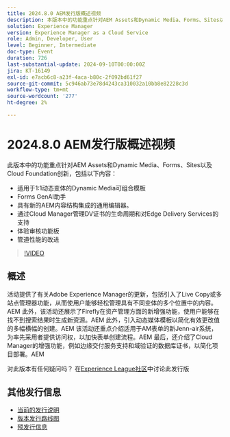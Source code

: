 ```yaml
---
title: 2024.8.0 AEM发行版概述视频
description: 本版本中的功能重点针对AEM Assets和Dynamic Media、Forms、Sites以及Cloud Foundation创新，包括以下内容 — 适用于1:1动态变体的Dynamic Media可组合模板Forms GenAI助手通用编辑器与新的AEM内容结构集成​管理DV证书的生命周期并通过Cloud Manager支持Edge Delivery Services体验审核仪表板改进管道性能
solution: Experience Manager
version: Experience Manager as a Cloud Service
role: Admin, Developer, User
level: Beginner, Intermediate
doc-type: Event
duration: 726
last-substantial-update: 2024-09-10T00:00:00Z
jira: KT-16149
exl-id: e7acb6c8-a23f-4aca-b80c-2f092bd61f27
source-git-commit: 5c946ab73e78d4243ca310032a10bb8e82228c3d
workflow-type: tm+mt
source-wordcount: '277'
ht-degree: 2%

---
```


# 2024.8.0 AEM发行版概述视频

此版本中的功能重点针对AEM Assets和Dynamic Media、Forms、Sites以及Cloud Foundation创新，包括以下内容：

* 适用于1:1动态变体的Dynamic Media可组合模板
* Forms GenAI助手
* 具有新的AEM内容结构集成的通用编辑器&#x200B;。
* 通过Cloud Manager管理DV证书的生命周期和对Edge Delivery Services的支持
* 体验审核功能板
* 管道性能的改进

>[!VIDEO](https://video.tv.adobe.com/v/3433381/?learn=on)

## 概述

活动提供了有关Adobe Experience Manager的更新，包括引入了Live Copy或多站点管理器功能，从而使用户能够轻松管理具有不同变体的多个位置中的内容。&#x200B;AEM 此外，该活动还展示了Firefly在资产管理方面的新增强功能，使用户能够在找不到搜索结果时生成新资源。&#x200B;AEM 此外，引入动态媒体模板以简化有效更改值的多幅横幅的创建。&#x200B;AEM 该活动还重点介绍适用于AM表单的新Jenn-air系统，为率先采用者提供访问权，以加快表单创建流程。&#x200B;AEM 最后，还介绍了Cloud Manager的增强功能，例如边缘交付服务支持和域验证的数据库证书，以简化项目部署。&#x200B;AEM

对此版本有任何疑问吗？  在[Experience League社区](https://adobe.ly/4egoWgm)中讨论此发行版

## 其他发行信息

* [当前的发行说明](https://experienceleague.adobe.com/docs/experience-manager-cloud-service/content/release-notes/home.html?lang=zh-Hans)
* [版本发行路线图](https://experienceleague.adobe.com/docs/experience-manager-release-information/aem-release-updates/update-releases-roadmap.html?lang=zh-Hans)
* [预发行信息](https://experienceleague.adobe.com/docs/experience-manager-cloud-service/content/release-notes/prerelease.html)
